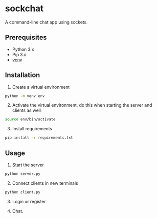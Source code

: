 # sockchat

A command-line chat app using sockets.

## Prerequisites

- Python 3.x
- Pip 3.x
- [venv](https://docs.python.org/3/library/venv.html)

## Installation

1. Create a virtual environment

```sh
python -m venv env
```

2. Activate the virtual environment, do this when starting the server and clients as well

```sh
source env/bin/activate
```

3. Install requirements

```sh
pip install -r requirements.txt
```

## Usage

1. Start the server

```sh
python server.py
```

2. Connect clients in new terminals

```sh
python client.py
```

3. Login or register

4. Chat.
